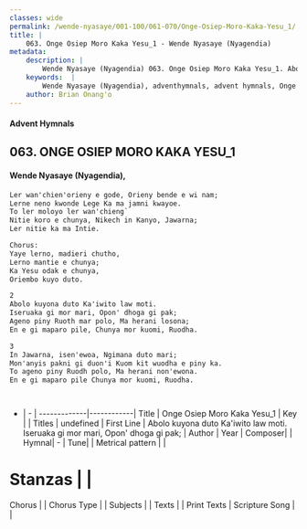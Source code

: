 ```yaml
---
classes: wide
permalink: /wende-nyasaye/001-100/061-070/Onge-Osiep-Moro-Kaka-Yesu_1/
title: |
    063. Onge Osiep Moro Kaka Yesu_1 - Wende Nyasaye (Nyagendia)
metadata:
    description: |
        Wende Nyasaye (Nyagendia) 063. Onge Osiep Moro Kaka Yesu_1. Abolo kuyona duto Ka'iwito law moti. Iseruaka gi mor mari, Opon' dhoga gi pak; Ageno piny Ruoth mar polo, Ma herani losona; En e gi maparo pile, Chunya mor kuomi, Ruodha.  
    keywords:  |
        Wende Nyasaye (Nyagendia), adventhymnals, advent hymnals, Onge Osiep Moro Kaka Yesu_1, Abolo kuyona duto Ka'iwito law moti. Iseruaka gi mor mari, Opon' dhoga gi pak;. 
    author: Brian Onang'o
---
```


#### Advent Hymnals
## 063. ONGE OSIEP MORO KAKA YESU_1
####  Wende Nyasaye (Nyagendia),

```txt
Ler wan'chien'orieny e gode, Orieny bende e wi nam;
Lerne neno kwonde Lege Ka ma jamni kwayoe.
To ler moloyo ler wan'chieng`
Nitie koro e chunya, Nikech in Kanyo, Jawarna;
Ler nitie ka ma Intie.

Chorus:
Yaye lerno, madieri chutho,
Lerno mantie e chunya;
Ka Yesu odak e chunya,
Oriembo kuyo duto.

2
Abolo kuyona duto Ka'iwito law moti.
Iseruaka gi mor mari, Opon' dhoga gi pak;
Ageno piny Ruoth mar polo, Ma herani losona;
En e gi maparo pile, Chunya mor kuomi, Ruodha.

3
In Jawarna, isen'ewoa, Ngimana duto mari;
Mon'anyis pakni gi duon'i Kuom kit wuodha e piny ka.
To ageno piny Ruodh polo, Ma herani non'ewona.
En e gi maparo pile Chunya mor kuomi, Ruodha.




```

- |   -  |
-------------|------------|
Title | Onge Osiep Moro Kaka Yesu_1 |
Key |  |
Titles | undefined |
First Line | Abolo kuyona duto Ka'iwito law moti. Iseruaka gi mor mari, Opon' dhoga gi pak; |
Author | 
Year | 
Composer| |
Hymnal|  - |
Tune|  |
Metrical pattern | |
# Stanzas |  |
Chorus |  |
Chorus Type |  |
Subjects | |
Texts |  |
Print Texts | 
Scripture Song |  |
    
